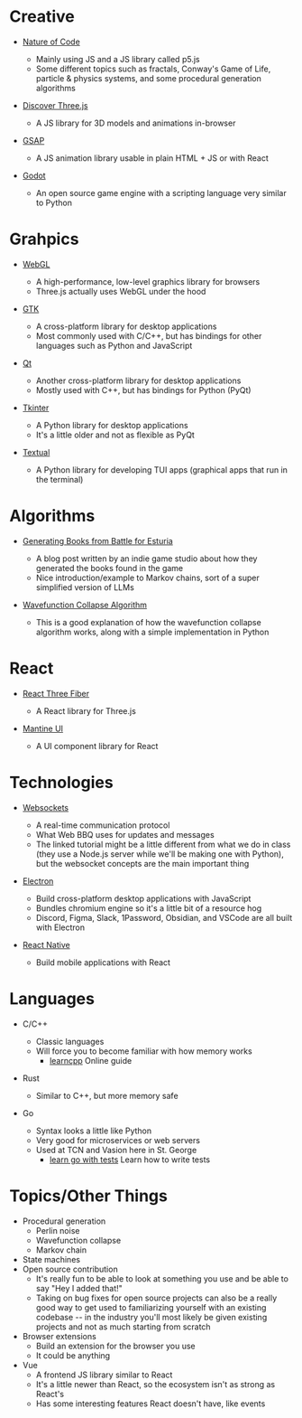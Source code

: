 # Creative

- [Nature of Code](https://natureofcode.com/)
    - Mainly using JS and a JS library called p5.js
    - Some different topics such as fractals, Conway's Game of Life,
    particle & physics systems, and some procedural generation algorithms

- [Discover Three.js](https://discoverthreejs.com/)
    - A JS library for 3D models and animations in-browser

- [GSAP](https://gsap.com/)
    - A JS animation library usable in plain HTML + JS or with React

- [Godot](https://godotengine.org/)
    - An open source game engine with a scripting language very similar to Python

# Grahpics

- [WebGL](https://webglfundamentals.org/)
    - A high-performance, low-level graphics library for browsers
    - Three.js actually uses WebGL under the hood

- [GTK](https://www.gtk.org/)
    - A cross-platform library for desktop applications
    - Most commonly used with C/C++, but has bindings for
    other languages such as Python and JavaScript

- [Qt](https://www.qt.io/)
    - Another cross-platform library for desktop applications
    - Mostly used with C++, but has bindings for Python (PyQt)

- [Tkinter](https://docs.python.org/3/library/tkinter.html)
    - A Python library for desktop applications
    - It's a little older and not as flexible as PyQt

- [Textual](https://textual.textualize.io/)
    - A Python library for developing TUI apps (graphical apps that run in the terminal)

# Algorithms

- [Generating Books from Battle for Esturia](https://esturiagames.wordpress.com/2022/03/10/generating-books/)
    - A blog post written by an indie game studio about how they generated
    the books found in the game
    - Nice introduction/example to Markov chains, sort of a super simplified
    version of LLMs

- [Wavefunction Collapse Algorithm](https://robertheaton.com/2018/12/17/wavefunction-collapse-algorithm/)
    - This is a good explanation of how the wavefunction collapse algorithm
    works, along with a simple implementation in Python

# React

- [React Three Fiber](https://r3f.docs.pmnd.rs/getting-started/introduction)
    - A React library for Three.js

- [Mantine UI](https://mantine.dev/)
    - A UI component library for React

# Technologies

- [Websockets](https://blog.logrocket.com/websocket-tutorial-socket-io/)
    - A real-time communication protocol
    - What Web BBQ uses for updates and messages
    - The linked tutorial might be a little different from what we do in class
    (they use a Node.js server while we'll be making one with Python), but the
    websocket concepts are the main important thing

- [Electron](https://www.electronjs.org/)
    - Build cross-platform desktop applications with JavaScript
    - Bundles chromium engine so it's a little bit of a resource hog
    - Discord, Figma, Slack, 1Password, Obsidian, and VSCode are all built with Electron

- [React Native](https://reactnative.dev/)
    - Build mobile applications with React

# Languages

- C/C++
    - Classic languages
    - Will force you to become familiar with how memory works
		- [learncpp](learncpp.com) Online guide

- Rust
    - Similar to C++, but more memory safe

- Go
    - Syntax looks a little like Python
    - Very good for microservices or web servers
    - Used at TCN and Vasion here in St. George
		- [learn go with tests](https://quii.gitbook.io/learn-go-with-tests) Learn how to write tests 

# Topics/Other Things

- Procedural generation
    - Perlin noise
    - Wavefunction collapse
    - Markov chain
- State machines
- Open source contribution
    - It's really fun to be able to look at something you use and be able to say
    "Hey I added that!"
    - Taking on bug fixes for open source projects can also be a really good way to
    get used to familiarizing yourself with an existing codebase -- in the industry
    you'll most likely be given existing projects and not as much starting from scratch
- Browser extensions
    - Build an extension for the browser you use
    - It could be anything
- Vue
    - A frontend JS library similar to React
    - It's a little newer than React, so the ecosystem isn't as strong as React's
    - Has some interesting features React doesn't have, like events
